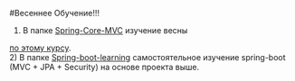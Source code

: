 #Весеннее Обучение!!!
1) В папке <a href="https://github.com/floretn/SpringLearning/tree/master/Spring-Core-MVC" target="_blank">Spring-Core-MVC</a> изучение весны
<a href="https://www.youtube.com/watch?v=5ePo08sqcpk&list=PLAma_mKffTOR5o0WNHnY0mTjKxnCgSXrZ">
    по этому курсу</a>. 
<br/>
2) В папке <a href="https://github.com/floretn/SpringLearning/tree/master/Spring-boot-learning">Spring-boot-learning</a>
самостоятельное изучение spring-boot (MVC + JPA + Security) на основе проекта выше.
